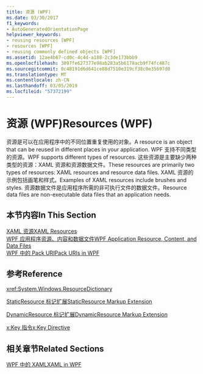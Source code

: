 ```yaml
---
title: 资源 (WPF)
ms.date: 03/30/2017
f1_keywords:
- AutoGeneratedOrientationPage
helpviewer_keywords:
- reusing resources [WPF]
- resources [WPF]
- reusing commonly defined objects [WPF]
ms.assetid: 12ae4b67-cd0c-4c4d-a188-2c3de173bbb9
ms.openlocfilehash: 3097fe627377e98ab283a5b6178acb9f74fc487c
ms.sourcegitcommit: 0c48191d6d641ce88d7510e319cf38c0e35697d0
ms.translationtype: MT
ms.contentlocale: zh-CN
ms.lasthandoff: 03/05/2019
ms.locfileid: "57372199"
---
```

# <a name="resources-wpf"></a><span data-ttu-id="84b68-102">资源 (WPF)</span><span class="sxs-lookup"><span data-stu-id="84b68-102">Resources (WPF)</span></span>
<span data-ttu-id="84b68-103">资源是可以在应用程序中的不同位置重复使用的对象。</span><span class="sxs-lookup"><span data-stu-id="84b68-103">A resource is an object that can be reused in different places in your application.</span></span> <span data-ttu-id="84b68-104">WPF 支持不同类型的资源。</span><span class="sxs-lookup"><span data-stu-id="84b68-104">WPF supports different types of resources.</span></span> <span data-ttu-id="84b68-105">这些资源是主要缺少两种类型的资源：XAML 资源和资源数据文件。</span><span class="sxs-lookup"><span data-stu-id="84b68-105">These resources are primarily two types of resources: XAML resources and resource data files.</span></span> <span data-ttu-id="84b68-106">XAML 资源的示例包括画笔和样式。</span><span class="sxs-lookup"><span data-stu-id="84b68-106">Examples of XAML resources include brushes and styles.</span></span> <span data-ttu-id="84b68-107">资源数据文件是应用程序所需的非可执行文件的数据文件。</span><span class="sxs-lookup"><span data-stu-id="84b68-107">Resource data files are non-executable data files that an application needs.</span></span>  
  
## <a name="in-this-section"></a><span data-ttu-id="84b68-108">本节内容</span><span class="sxs-lookup"><span data-stu-id="84b68-108">In This Section</span></span>  
 [<span data-ttu-id="84b68-109">XAML 资源</span><span class="sxs-lookup"><span data-stu-id="84b68-109">XAML Resources</span></span>](xaml-resources.md)  
 [<span data-ttu-id="84b68-110">WPF 应用程序资源、内容和数据文件</span><span class="sxs-lookup"><span data-stu-id="84b68-110">WPF Application Resource, Content, and Data Files</span></span>](../app-development/wpf-application-resource-content-and-data-files.md)  
 [<span data-ttu-id="84b68-111">WPF 中的 Pack URI</span><span class="sxs-lookup"><span data-stu-id="84b68-111">Pack URIs in WPF</span></span>](../app-development/pack-uris-in-wpf.md)  
  
## <a name="reference"></a><span data-ttu-id="84b68-112">参考</span><span class="sxs-lookup"><span data-stu-id="84b68-112">Reference</span></span>  
 <xref:System.Windows.ResourceDictionary>  
  
 [<span data-ttu-id="84b68-113">StaticResource 标记扩展</span><span class="sxs-lookup"><span data-stu-id="84b68-113">StaticResource Markup Extension</span></span>](staticresource-markup-extension.md)  
  
 [<span data-ttu-id="84b68-114">DynamicResource 标记扩展</span><span class="sxs-lookup"><span data-stu-id="84b68-114">DynamicResource Markup Extension</span></span>](dynamicresource-markup-extension.md)  
  
 [<span data-ttu-id="84b68-115">x:Key 指令</span><span class="sxs-lookup"><span data-stu-id="84b68-115">x:Key Directive</span></span>](../../xaml-services/x-key-directive.md)  
  
## <a name="related-sections"></a><span data-ttu-id="84b68-116">相关章节</span><span class="sxs-lookup"><span data-stu-id="84b68-116">Related Sections</span></span>  
 [<span data-ttu-id="84b68-117">WPF 中的 XAML</span><span class="sxs-lookup"><span data-stu-id="84b68-117">XAML in WPF</span></span>](xaml-in-wpf.md)
